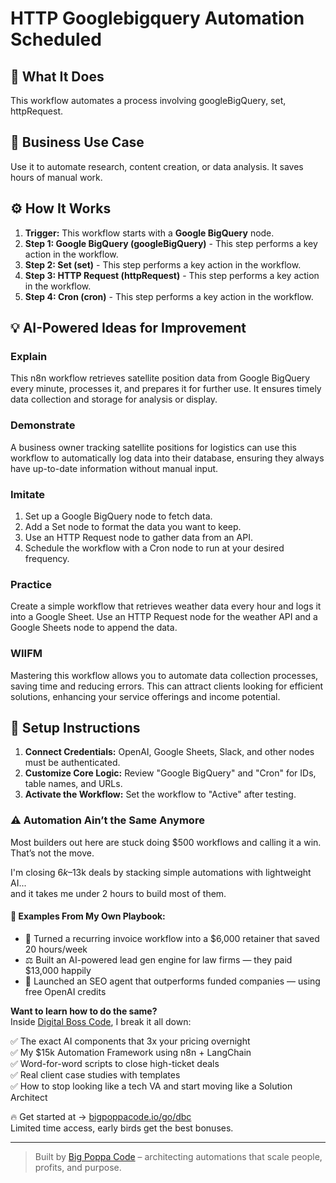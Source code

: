 # HTTP Googlebigquery Automation Scheduled

## 🚀 What It Does
This workflow automates a process involving googleBigQuery, set, httpRequest.

## 💼 Business Use Case
Use it to automate research, content creation, or data analysis. It saves hours of manual work.

## ⚙️ How It Works
1.  **Trigger:** This workflow starts with a **Google BigQuery** node.
2. **Step 1: Google BigQuery (googleBigQuery)** - This step performs a key action in the workflow.
3. **Step 2: Set (set)** - This step performs a key action in the workflow.
4. **Step 3: HTTP Request (httpRequest)** - This step performs a key action in the workflow.
5. **Step 4: Cron (cron)** - This step performs a key action in the workflow.

## 💡 AI-Powered Ideas for Improvement
### Explain
This n8n workflow retrieves satellite position data from Google BigQuery every minute, processes it, and prepares it for further use. It ensures timely data collection and storage for analysis or display.

### Demonstrate
A business owner tracking satellite positions for logistics can use this workflow to automatically log data into their database, ensuring they always have up-to-date information without manual input.

### Imitate
1. Set up a Google BigQuery node to fetch data.
2. Add a Set node to format the data you want to keep.
3. Use an HTTP Request node to gather data from an API.
4. Schedule the workflow with a Cron node to run at your desired frequency.

### Practice
Create a simple workflow that retrieves weather data every hour and logs it into a Google Sheet. Use an HTTP Request node for the weather API and a Google Sheets node to append the data.

### WIIFM
Mastering this workflow allows you to automate data collection processes, saving time and reducing errors. This can attract clients looking for efficient solutions, enhancing your service offerings and income potential.

## 🔧 Setup Instructions
1. **Connect Credentials:** OpenAI, Google Sheets, Slack, and other nodes must be authenticated.
2. **Customize Core Logic:** Review "Google BigQuery" and "Cron" for IDs, table names, and URLs.
3. **Activate the Workflow:** Set the workflow to "Active" after testing.

### ⚠️ Automation Ain’t the Same Anymore

Most builders out here are stuck doing $500 workflows and calling it a win.  
That’s not the move.  

I'm closing $6k–$13k deals by stacking simple automations with lightweight AI...  
and it takes me under 2 hours to build most of them.

#### 🧠 Examples From My Own Playbook:
- 🔁 Turned a recurring invoice workflow into a $6,000 retainer that saved 20 hours/week  
- ⚖️ Built an AI-powered lead gen engine for law firms — they paid $13,000 happily  
- 🚀 Launched an SEO agent that outperforms funded companies — using free OpenAI credits  

**Want to learn how to do the same?**  
Inside [Digital Boss Code](https://bigpoppacode.io/go/dbc), I break it all down:

✅ The exact AI components that 3x your pricing overnight  
✅ My $15k Automation Framework using n8n + LangChain  
✅ Word-for-word scripts to close high-ticket deals  
✅ Real client case studies with templates  
✅ How to stop looking like a tech VA and start moving like a Solution Architect  

🔥 Get started at → [bigpoppacode.io/go/dbc](https://bigpoppacode.io/go/dbc)  
Limited time access, early birds get the best bonuses.

---
> Built by [Big Poppa Code](https://bigpoppacode.io) – architecting automations that scale people, profits, and purpose.
